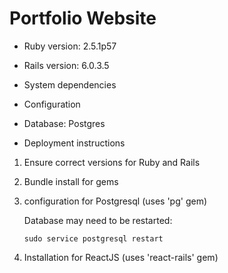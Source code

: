 
# Portfolio Website 

* Ruby version: 2.5.1p57

* Rails version: 6.0.3.5
* System dependencies

* Configuration

* Database: Postgres 

* Deployment instructions
1. Ensure correct versions for Ruby and Rails
2. Bundle install for gems
3. configuration for Postgresql (uses 'pg' gem)

	Database may need to be restarted:

    ```
    sudo service postgresql restart
    ```

4. Installation for ReactJS (uses 'react-rails' gem) 

